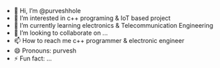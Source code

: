 - 👋 Hi, I’m @purveshhole
- 👀 I’m interested in c++ programing & IoT based project 
- 🌱 I’m currently learning electronics & Telecommunication Engineering 
- 💞️ I’m looking to collaborate on ...
- 📫 How to reach me c++ programmer & electronic engineer 
- 😄 Pronouns: purvesh 
- ⚡ Fun fact: ...

<!---
purveshhole/purveshhole is a ✨ special ✨ repository because its `README.md` (this file) appears on your GitHub profile.
You can click the Preview link to take a look at your changes.
--->
